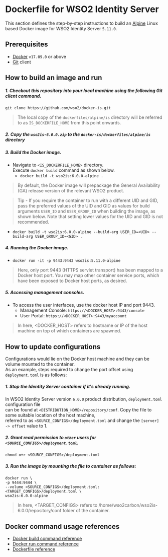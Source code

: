 # Dockerfile for WSO2 Identity Server #

This section defines the step-by-step instructions to build an [Alpine](https://hub.docker.com/_/alpine/) Linux based Docker image for WSO2 Identity Server `5.11.0`.

## Prerequisites

* [Docker](https://www.docker.com/get-docker) `v17.09.0` or above
* [Git](https://git-scm.com/book/en/v2/Getting-Started-Installing-Git) client

## How to build an image and run

##### 1. Checkout this repository into your local machine using the following Git client command.

```
git clone https://github.com/wso2/docker-is.git
```

>The local copy of the `dockerfiles/alpine/is` directory will be referred to as `IS_DOCKERFILE_HOME` from this point onwards.

##### 2. Copy the `wso2is-6.0.0.zip` to the `docker-is/dockerfiles/alpine/is` directory

##### 3.  Build the Docker image.
- Navigate to `<IS_DOCKERFILE_HOME>` directory. <br>
  Execute `docker build` command as shown below.
    + `docker build -t wso2is:6.0.0-alpine .`

> By default, the Docker image will prepackage the General Availability (GA) release version of the relevant WSO2 product.

> Tip - If you require the container to run with a different UID and GID, pass the preferred values of the UID and GID
> as values for build arguments `USER_ID` and `USER_GROUP_ID` when building the image, as shown below. Note
> that setting lower values for the UID and GID is not recommended.
+ `docker build -t wso2is:6.0.0-alpine --build-arg USER_ID=<UID> --build-arg USER_GROUP_ID=<GID> .`

##### 4. Running the Docker image.

- `docker run -it -p 9443:9443 wso2is:5.11.0-alpine`

>Here, only port 9443 (HTTPS servlet transport) has been mapped to a Docker host port.
You may map other container service ports, which have been exposed to Docker host ports, as desired.

##### 5. Accessing management consoles.

- To access the user interfaces, use the docker host IP and port 9443.
    + Management Console: `https://<DOCKER_HOST>:9443/console`
    + User Portal: `https://<DOCKER_HOST>:9443/myaccount`
    
>In here, <DOCKER_HOST> refers to hostname or IP of the host machine on top of which containers are spawned.

## How to update configurations

Configurations would lie on the Docker host machine and they can be volume mounted to the container. <br>
As an example, steps required to change the port offset using `deployment.toml` is as follows:

##### 1. Stop the Identity Server container if it's already running.

In WSO2 Identity Server version `6.0.0` product distribution, `deployment.toml` configuration file <br>
can be found at `<DISTRIBUTION_HOME>/repository/conf`. Copy the file to some suitable location of the host machine, <br>
referred to as `<SOURCE_CONFIGS>/deployment.toml` and change the `[server] -> offset` value to 1.

##### 2. Grant read permission to `other` users for `<SOURCE_CONFIGS>/deployment.toml`.

```
chmod o+r <SOURCE_CONFIGS>/deployment.toml
```

##### 3. Run the image by mounting the file to container as follows:

```
docker run \
-p 9444:9444 \
--volume <SOURCE_CONFIGS>/deployment.toml:<TARGET_CONFIGS>/deployment.toml \
wso2is:6.0.0-alpine
```

>In here, <TARGET_CONFIGS> refers to /home/wso2carbon/wso2is-6.0.0/repository/conf folder of the container.

## Docker command usage references

* [Docker build command reference](https://docs.docker.com/engine/reference/commandline/build/)
* [Docker run command reference](https://docs.docker.com/engine/reference/run/)
* [Dockerfile reference](https://docs.docker.com/engine/reference/builder/)

